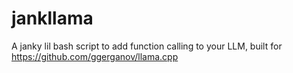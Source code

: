 # jankllama
A janky lil bash script to add function calling to your LLM, built for https://github.com/ggerganov/llama.cpp
